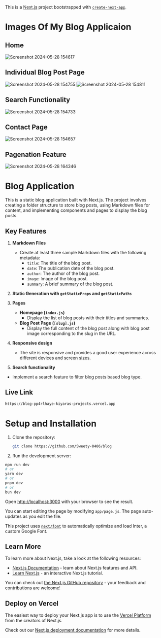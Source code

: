This is a [Next.js](https://nextjs.org/) project bootstrapped with [`create-next-app`](https://github.com/vercel/next.js/tree/canary/packages/create-next-app).


# Images Of My Blog Applicaion

## Home
![Screenshot 2024-05-28 154617](https://github.com/Sweety-0406/blog/assets/141710927/0f5cef1b-e10b-4ca4-aef3-ad9a21c4ad92)

## Individual Blog Post Page
![Screenshot 2024-05-28 154755](https://github.com/Sweety-0406/blog/assets/141710927/4ff510d1-df19-44c5-acbe-c64b824a8940)
![Screenshot 2024-05-28 154811](https://github.com/Sweety-0406/blog/assets/141710927/95c68c92-db89-4ef5-abb2-15eec7e292e3)

## Search Functionality
![Screenshot 2024-05-28 154733](https://github.com/Sweety-0406/blog/assets/141710927/d626f4f9-fc9e-4d19-bbc5-c69fbdb821bb)

## Contact Page
![Screenshot 2024-05-28 154657](https://github.com/Sweety-0406/blog/assets/141710927/9e1a6eff-6250-4d1d-b716-dbc0e9e49301)

## Pagenation Feature
![Screenshot 2024-05-28 164346](https://github.com/Sweety-0406/blog/assets/141710927/962c6323-e399-4e96-9980-3e0bc1dede6d)



# Blog Application

This is a static blog application built with Next.js. The project involves creating a folder structure to store blog posts, using Markdown files for content, and implementing components and pages to display the blog posts.

## Key Features

1. **Markdown Files**
   - Create at least three sample Markdown files with the following metadata:
     - `title`: The title of the blog post.
     - `date`: The publication date of the blog post.
     - `author`: The author of the blog post.
     - `image`: Image of the blog post.
     - `summary`: A brief summary of the blog post.

2. **Static Generation with `getStaticProps` and `getStaticPaths`**


3. **Pages**
   - **Homepage (`index.js`)**
     - Display the list of blog posts with their titles and summaries.
   - **Blog Post Page (`[slug].js`)**
     - Display the full content of the blog post along with blog post image corresponding to the slug in the URL.

4. **Responsive design**
     - The site is responsive and provides a good user experience across different devices and screen sizes.

5. **Search functionality**
  - Implement a search feature to filter blog posts based blog type.
    
## Live Link
   ```sh
   https://blog-pp4rlhaye-kiyaras-projects.vercel.app

  ```

# Setup and Installation

1. Clone the repository:
   ```sh
   git clone https://github.com/Sweety-0406/blog


2. Run the development server:

```bash
npm run dev
# or
yarn dev
# or
pnpm dev
# or
bun dev
```

Open [http://localhost:3000](http://localhost:3000) with your browser to see the result.

You can start editing the page by modifying `app/page.js`. The page auto-updates as you edit the file.

This project uses [`next/font`](https://nextjs.org/docs/basic-features/font-optimization) to automatically optimize and load Inter, a custom Google Font.

## Learn More

To learn more about Next.js, take a look at the following resources:

- [Next.js Documentation](https://nextjs.org/docs) - learn about Next.js features and API.
- [Learn Next.js](https://nextjs.org/learn) - an interactive Next.js tutorial.

You can check out [the Next.js GitHub repository](https://github.com/vercel/next.js/) - your feedback and contributions are welcome!

## Deploy on Vercel

The easiest way to deploy your Next.js app is to use the [Vercel Platform](https://vercel.com/new?utm_medium=default-template&filter=next.js&utm_source=create-next-app&utm_campaign=create-next-app-readme) from the creators of Next.js.

Check out our [Next.js deployment documentation](https://nextjs.org/docs/deployment) for more details.
